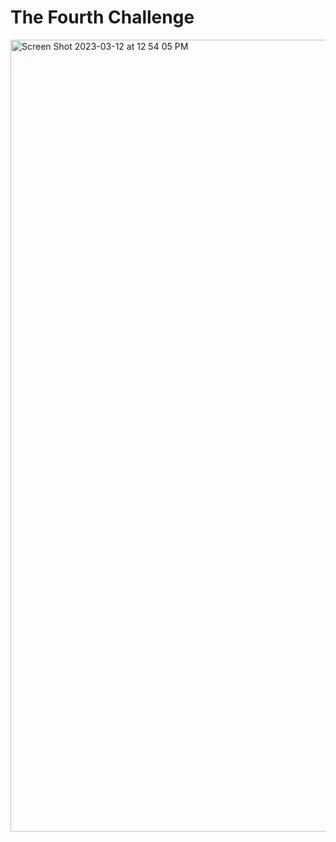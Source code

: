 # The Fourth Challenge

<img width="1267" alt="Screen Shot 2023-03-12 at 12 54 05 PM" src="https://user-images.githubusercontent.com/63207127/224542952-33b44705-ba26-4e06-a01a-861afac59c78.png">
